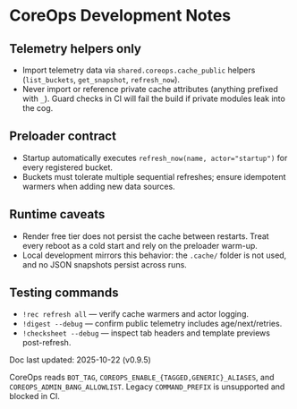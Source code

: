 # CoreOps Development Notes

## Telemetry helpers only
- Import telemetry data via `shared.coreops.cache_public` helpers (`list_buckets`,
  `get_snapshot`, `refresh_now`).
- Never import or reference private cache attributes (anything prefixed with `_`). Guard
  checks in CI will fail the build if private modules leak into the cog.

## Preloader contract
- Startup automatically executes `refresh_now(name, actor="startup")` for every registered
  bucket.
- Buckets must tolerate multiple sequential refreshes; ensure idempotent warmers when
  adding new data sources.

## Runtime caveats
- Render free tier does not persist the cache between restarts. Treat every reboot as a
  cold start and rely on the preloader warm-up.
- Local development mirrors this behavior: the `.cache/` folder is not used, and no JSON
  snapshots persist across runs.

## Testing commands
- `!rec refresh all` — verify cache warmers and actor logging.
- `!digest --debug` — confirm public telemetry includes age/next/retries.
- `!checksheet --debug` — inspect tab headers and template previews post-refresh.

Doc last updated: 2025-10-22 (v0.9.5)

CoreOps reads `BOT_TAG`, `COREOPS_ENABLE_{TAGGED,GENERIC}_ALIASES`, and `COREOPS_ADMIN_BANG_ALLOWLIST`. Legacy `COMMAND_PREFIX` is unsupported and blocked in CI.
